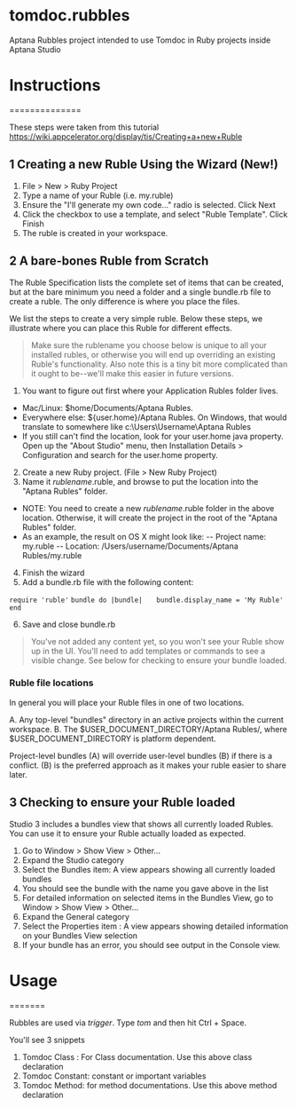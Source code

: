 tomdoc.rubbles
==============

Aptana Rubbles project intended to use Tomdoc in Ruby projects inside Aptana Studio

# Instructions
==============

These steps were taken from this tutorial https://wiki.appcelerator.org/display/tis/Creating+a+new+Ruble

## 1 Creating a new Ruble Using the Wizard (New!)

1. File > New > Ruby Project
2. Type a name of your Ruble (i.e. my.ruble)
3. Ensure the "I'll generate my own code..." radio is selected. Click Next
4. Click the checkbox to use a template, and select "Ruble Template". Click Finish
5. The ruble is created in your workspace.


## 2 A bare-bones Ruble from Scratch
The Ruble Specification lists the complete set of items that can be created, but at the bare minimum you need a folder and a single bundle.rb file to create a ruble. The only difference is where you place the files.

We list the steps to create a very simple ruble. Below these steps, we illustrate where you can place this Ruble for different effects.

> Make sure the rublename you choose below is unique to all your installed rubles, or otherwise you will end up overriding an existing Ruble's functionality. Also note this is a tiny bit more complicated than it ought to be--we'll make this easier in future versions.

1. You want to figure out first where your Application Rubles folder lives.
- Mac/Linux: $home/Documents/Aptana Rubles.
- Everywhere else: ${user.home}/Aptana Rubles. On Windows, that would translate to somewhere like c:\Users\Username\Aptana Rubles
- If you still can't find the location, look for your user.home java property. Open up the "About Studio" menu, then Installation Details > Configuration and search for the user.home property.

2. Create a new Ruby project. (File > New Ruby Project)
3. Name it _rublename_.ruble, and browse to put the location into the "Aptana Rubles" folder.
- NOTE: You need to create a new _rublename_.ruble folder in the above location. Otherwise, it will create the project in the root of the "Aptana Rubles" folder.
- As an example, the result on OS X might look like:
-- Project name: my.ruble
-- Location: /Users/username/Documents/Aptana Rubles/my.ruble
4. Finish the wizard
5. Add a bundle.rb file with the following content: 

`require 'ruble'`
`bundle do |bundle|`
`   bundle.display_name = 'My Ruble'`
`end`

6. Save and close bundle.rb
	
> You've not added any content yet, so you won't see your Ruble show up in the UI. You'll need to add templates or commands to see a visible change. See below for checking to ensure your bundle loaded.

### Ruble file locations
In general you will place your Ruble files in one of two locations.

A. Any top-level "bundles" directory in an active projects within the current workspace.
B. The $USER_DOCUMENT_DIRECTORY/Aptana Rubles/, where $USER_DOCUMENT_DIRECTORY is platform dependent.

Project-level bundles (A) will override user-level bundles (B) if there is a conflict. (B) is the preferred approach as it makes your ruble easier to share later.

## 3 Checking to ensure your Ruble loaded
Studio 3 includes a bundles view that shows all currently loaded Rubles. You can use it to ensure your Ruble actually loaded as expected.

1. Go to Window > Show View > Other...
2. Expand the Studio category
3. Select the Bundles item: A view appears showing all currently loaded bundles
4. You should see the bundle with the name you gave above in the list
5. For detailed information on selected items in the Bundles View, go to Window > Show View > Other...
6. Expand the General category
7. Select the Properties item : A view appears showing detailed information on your Bundles View selection
8. If your bundle has an error, you should see output in the Console view.
 
# Usage
=======

Rubbles are used via _trigger_. Type _tom_ and then hit Ctrl + Space.

You'll see 3 snippets

1. Tomdoc Class : For Class documentation. Use this above class declaration
2. Tomdoc Constant: constant or important variables
3. Tomdoc Method: for method documentations. Use this above method declaration

